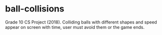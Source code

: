 # ball-collisions
Grade 10 CS Project (2018). Colliding balls with different shapes and speed appear on screen with time, user must avoid them or the game ends.
